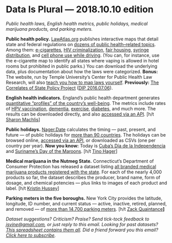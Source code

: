 Data Is Plural — 2018.10.10 edition
===================================

*Public health laws, English health metrics, public holidays, medical marijuana products, and parking meters.*


__Public health policy.__ [LawAtlas.org](http://lawatlas.org/) publishes interactive maps that detail state and federal regulations on [dozens of public health–related topics](http://lawatlas.org/topics). Among them: [e-cigarettes](http://lawatlas.org/datasets/electronic-nicotine-delivery-systems), [HIV criminalization](http://lawatlas.org/datasets/hiv-criminalization-statutes), [fair housing](http://lawatlas.org/datasets/state-fair-housing-protections-1498143743), [syringe distribution](http://lawatlas.org/datasets/syringe-policies-laws-regulating-non-retail-distribution-of-drug-parapherna), and [cell phone use while driving](http://lawatlas.org/datasets/distracted-driving-1470663668). (You can, for instance, use the e-cigarette map to identify all states where vaping is allowed in hotel rooms but prohibited in public parks.) You can download the underlying data, plus documentation about how the laws were categorized. __Bonus:__ The website, run by Temple University’s Center for Public Health Law Research, will also [teach you how to map laws yourself](http://lawatlas.org/page/lawatlas-learning-library). __Previously:__ [The Correlates of State Policy Project](http://ippsr.msu.edu/public-policy/correlates-state-policy) ([DIP 2016.07.06](https://www.data-is-plural.com/archive/2016-07-06-edition)).


__English health indicators.__ England’s public health department generates [quantitative “profiles” of the country’s well-being](https://fingertips.phe.org.uk/). The metrics include rates of [HPV vaccination](https://fingertips.phe.org.uk/profile/child-health-profiles/data#page/1/gid/1938133237), [dementia](https://fingertips.phe.org.uk/profile-group/mental-health/profile/dementia/data#page/0), [exercise](https://fingertips.phe.org.uk/profile/physical-activity/data#page/0), [diabetes](https://fingertips.phe.org.uk/profile/diabetes-ft/data#page/0), and much more. The results can be downloaded directly, and also [accessed via an API](https://fingertips.phe.org.uk/api). [h/t [Sharon Machlis](https://twitter.com/sharon000)]


__Public holidays.__ [Nager.Date](https://date.nager.at/) calculates the timing — past, present, and future — of public holidays for [more than 90 countries](https://date.nager.at/Home/Countries). The holidays can be browsed online, [accessed via an API](https://date.nager.at/Home/Api), or downloaded as CSVs (one per country per year). __Now you know:__ Today is [Cuba’s Día de la Independencia](https://date.nager.at/PublicHoliday/Country/CU/2018) and [Suriname’s Day of the Maroons](https://date.nager.at/PublicHoliday/Country/SR/2018). [h/t [Tino Hager](https://github.com/toddmotto/public-apis/commit/e2b1439b77c59e198db04566139cd3783fc41960)]


__Medical marijuana in the Nutmeg State.__ Connecticut’s Department of Consumer Protection has released a dataset listing [all branded medical marijuana products registered with the state](https://data.ct.gov/Health-and-Human-Services/Medical-Marijuana-Brand-Registry/egd5-wb6r/data). For each of the nearly 4,000 products so far, the dataset describes the producer, brand name, form of dosage, and chemical potencies — plus links to images of each product and label. [h/t [Kristin Hussey](https://twitter.com/kristinhussey1)]


__Parking meters in the five boroughs.__ New York City provides the latitude, longitude, ID number, and current status — active, inactive, retired, planned, and removed — of [more than 14,700 parking meters](https://data.cityofnewyork.us/Transportation/Parking-Meters-GPS-Coordinates-and-Status/5jsj-cq4s). [h/t [Zack Quaintance](http://www.govtech.com/civic/Whats-New-in-Civic-Tech-New-York-City-Releases-Its-Annual-Data-Report.html)__]__


*Dataset suggestions? Criticism? Praise? Send tick-tock feedback to <jsvine@gmail.com>, or just reply to this email. Looking for past datasets? [This spreadsheet contains them all](https://docs.google.com/spreadsheets/d/1wZhPLMCHKJvwOkP4juclhjFgqIY8fQFMemwKL2c64vk). Did a friend forward you this email? [Click here to subscribe](https://tinyletter.com/data-is-plural).*